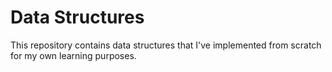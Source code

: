 # Data Structures

This repository contains data structures that I've implemented from scratch for my own learning purposes. 

